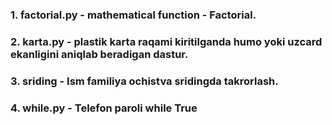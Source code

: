 ### 1. factorial.py - mathematical function - Factorial.
### 2. karta.py - plastik karta raqami kiritilganda humo yoki uzcard ekanligini aniqlab beradigan dastur.
### 3. sriding - Ism familiya ochistva  sridingda takrorlash.
### 4. while.py - Telefon paroli while True